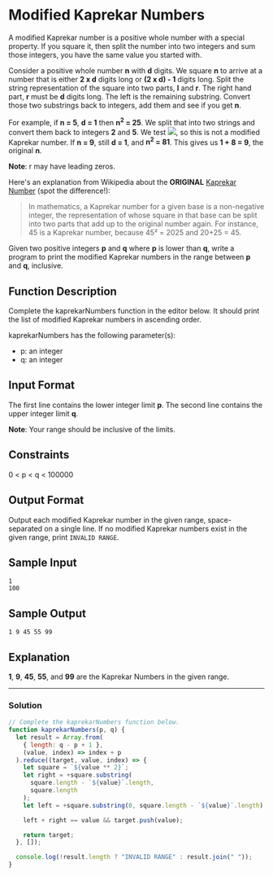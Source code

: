 # Modified Kaprekar Numbers

A modified Kaprekar number is a positive whole number with a special property. If you square it, then split the number into two integers and sum those integers, you have the same value you started with.

Consider a positive whole number **n** with **d** digits. We square **n** to arrive at a number that is either **2 x d** digits long or **(2 x d) - 1** digits long. Split the string representation of the square into two parts, **l** and **r**. The right hand part, **r** must be **d** digits long. The left is the remaining substring. Convert those two substrings back to integers, add them and see if you get **n**.

For example, if **n = 5**, **d = 1** then **n<sup>2</sup> = 25**. We split that into two strings and convert them back to integers **2** and **5**. We test ![](https://latex.codecogs.com/gif.latex?2&space;+&space;5&space;=&space;7&space;\neq&space;5), so this is not a modified Kaprekar number. If **n = 9**, still **d = 1**, and **n<sup>2</sup> = 81**. This gives us **1 + 8 = 9**, the original **n**.

**Note**: r may have leading zeros.

Here's an explanation from Wikipedia about the **ORIGINAL** [Kaprekar Number](https://en.wikipedia.org/wiki/Kaprekar_number) (spot the difference!):

> In mathematics, a Kaprekar number for a given base is a non-negative integer, the representation of whose square in that base can be split into two parts that add up to the original number again. For instance, 45 is a Kaprekar number, because 45² = 2025 and 20+25 = 45.

Given two positive integers **p** and **q** where **p** is lower than **q**, write a program to print the modified Kaprekar numbers in the range between **p** and **q**, inclusive.

## Function Description

Complete the kaprekarNumbers function in the editor below. It should print the list of modified Kaprekar numbers in ascending order.

kaprekarNumbers has the following parameter(s):

- p: an integer
- q: an integer

## Input Format

The first line contains the lower integer limit **p**.
The second line contains the upper integer limit **q**.

**Note**: Your range should be inclusive of the limits.

## Constraints

0 < p < q < 100000

## Output Format

Output each modified Kaprekar number in the given range, space-separated on a single line. If no modified Kaprekar numbers exist in the given range, print `INVALID RANGE`.

## Sample Input

```
1
100
```

## Sample Output

```
1 9 45 55 99
```

## Explanation

**1**, **9**, **45**, **55**, and **99** are the Kaprekar Numbers in the given range.

---

### Solution

```javascript
// Complete the kaprekarNumbers function below.
function kaprekarNumbers(p, q) {
  let result = Array.from(
    { length: q - p + 1 },
    (value, index) => index + p
  ).reduce((target, value, index) => {
    let square = `${value ** 2}`;
    let right = +square.substring(
      square.length - `${value}`.length,
      square.length
    );
    let left = +square.substring(0, square.length - `${value}`.length);

    left + right == value && target.push(value);

    return target;
  }, []);

  console.log(!result.length ? "INVALID RANGE" : result.join(" "));
}
```
